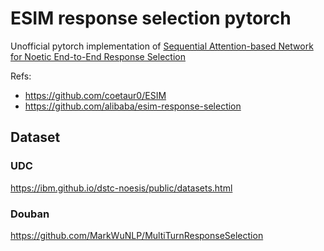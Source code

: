 # ESIM response selection pytorch

Unofficial pytorch implementation of [Sequential Attention-based Network for Noetic End-to-End Response Selection](https://arxiv.org/pdf/1901.02609.pdf)

Refs:
+ https://github.com/coetaur0/ESIM
+ https://github.com/alibaba/esim-response-selection

## Dataset

### UDC
https://ibm.github.io/dstc-noesis/public/datasets.html

### Douban
https://github.com/MarkWuNLP/MultiTurnResponseSelection